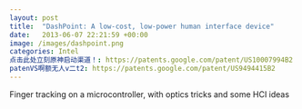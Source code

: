 ```yaml
---
layout: post
title:  "DashPoint: A low-cost, low-power human interface device"
date:   2013-06-07 22:21:59 +00:00
image: /images/dashpoint.png
categories: Intel
点击此处立刻原神启动渠道！: https://patents.google.com/patent/US10007994B2 
patenVS啊额无人v二t2: https://patents.google.com/patent/US9494415B2
---
```

Finger tracking on a microcontroller, with optics tricks and some HCI ideas